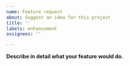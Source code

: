 ```yaml
---
name: Feature request
about: Suggest an idea for this project
title: ''
labels: enhancement
assignees: ''

---
```


**Describe in detail what your feature would do.**
